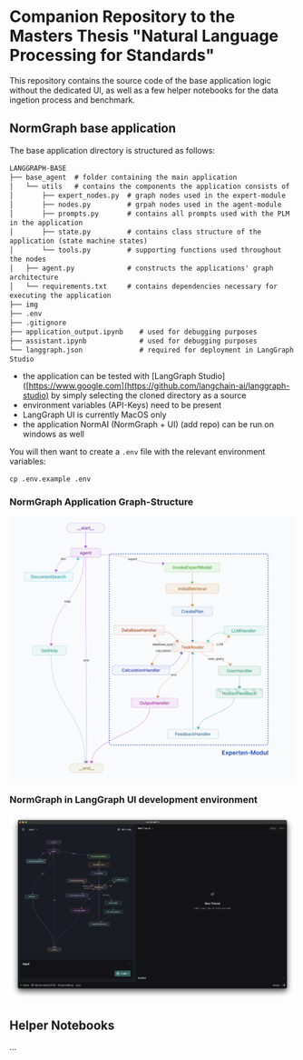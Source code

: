 # Companion Repository to the Masters Thesis "Natural Language Processing for Standards"

This repository contains the source code of the base application logic without the dedicated UI, as well as a few helper notebooks for the data ingetion process and benchmark.


## NormGraph base application
The base application directory is structured as follows:
```
LANGGRAPH-BASE
├── base_agent  # folder containing the main application
│   └── utils   # contains the components the application consists of
│       ├── expert_nodes.py  # graph nodes used in the expert-module
│       ├── nodes.py         # grpah nodes used in the agent-module
│       ├── prompts.py       # contains all prompts used with the PLM in the application
│       ├── state.py         # contains class structure of the application (state machine states)
│       └── tools.py         # supporting functions used throughout the nodes
│   ├── agent.py             # constructs the applications' graph architecture
│   └── requirements.txt     # contains dependencies necessary for executing the application
├── img
├── .env
├── .gitignore
├── application_output.ipynb    # used for debugging purposes
├── assistant.ipynb             # used for debugging purposes
└── langgraph.json              # required for deployment in LangGraph Studio
```

- the application can be tested with [LangGraph Studio]([https://www.google.com](https://github.com/langchain-ai/langgraph-studio) by simply selecting the cloned directory as a source
- environment variables (API-Keys) need to be present
- LangGraph UI is currently MacOS only
- the application NormAI (NormGraph + UI) (add repo) can be run on windows as well

You will then want to create a `.env` file with the relevant environment variables:

```shell
cp .env.example .env
```

### NormGraph Application Graph-Structure
![Application architecture](img/application_architecture_.png)


### NormGraph in LangGraph UI development environment

![NormGraph in LangGraph Studio](img/LangGraphUI.png)

## Helper Notebooks

...
